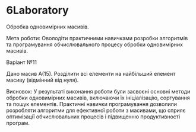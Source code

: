 # 6Laboratory
Обробка одновимірних масивів.
<p>Мета роботи: Оволодіти практичними навичками розробки алгоритмів та програмування обчислювального процесу обробки одновимірних масивів.</p>
<p>Варіант №11</p>
<p>Дано масив А(15). Розділити всі елементи на найбільший елемент масиву (відмінний від нуля).</p>
<p>Висновок: У результаті виконання роботи були засвоєні основні методи обробки одновимірних масивів, включаючи їх ініціалізацію, сортування та пошук елементів. Практичні навички програмування дозволили розробляти алгоритми для ефективної роботи з масивами, що сприяє оптимізації обчислювальних процесів і підвищенню продуктивності програм.
</p>
